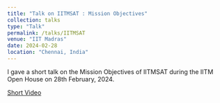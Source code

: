 ```yaml
---
title: "Talk on IITMSAT : Mission Objectives"
collection: talks
type: "Talk"
permalink: /talks/IITMSAT
venue: "IIT Madras"
date: 2024-02-28
location: "Chennai, India"
---
```


I gave a short talk on the Mission Objectives of IITMSAT during the IITM Open House on 28th February, 2024. 

[Short Video](https://www.youtube.com/watch?v=ROW6EsRwZgc&t=2s)
